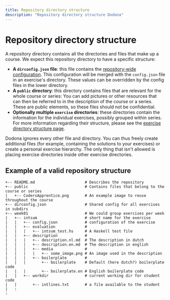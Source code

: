```yaml
---
title: Repository directory structure
description: "Repository directory structure Dodona"
---
```


# Repository directory structure

A repository directory contains all the directories and files that make up a course. We expect this repository directory to have a specific structure:

- **A `dirconfig.json` file**: this file contains the [repository-wide configuration](/en/references/exercise-config). This configuration will be merged with the `config.json` file in an exercise's directory. These values can be overridden by the config files in the lower directory.
- **A `public` directory**: this directory contains files that are relevant for the whole course or series:
  You can add pictures or other resources that can then be referred to in the description of the course or a series. These are public elements, so these files should not be confidential.
- **Optionally multiple `exercise` directories**: these directories contain the information for the individual exercises, possibly grouped within series. For more information regarding their structure, please see the [exercise directory structure page](/en/references/exercise-directory-structure).

Dodona ignores every other file and directory. You can thus freely create additional files (for example, containing the solutions to your exercises) or create a personal exercise hierarchy. The only thing that isn't allowed is placing exercise directories inside other exercise directories.

## Example of a valid repository structure

```
+-- README.md                      # Describes the repository
+-- public                         # Contains files that belong to the course or series
|   +-- CodersApprentice.png       # An example image to reuse throughout the course
+-- dirconfig.json                 # Shared config for all exercises in subdirs
+-- week01                         # We could group exercises per week
|   +-- intsum                     # short name for the exercise
|   |   +-- config.json            # configuration of the exercise
|   |   +-- evaluation             #
|   |   |   +-- intsum_test.hs     # A Haskell test file
|   |   +-- description            #
|   |   |   +-- description.nl.md  # The description in dutch
|   |   |   +-- description.en.md  # The description in english
|   |   |   +-- media              #
|   |   |   |   +-- some_image.png # An image used in the description
|   |   |   +-- boilerplate        #
|   |   |       +-- boilerplate    # Default (here dutch?) boilerplate code
|   |   |       +-- boilerplate.en # English boilerplate code
|   |   +-- workdir                # current working dir for student code
|   |       +-- intlines.txt       # a file available to the student
|   :
:
```